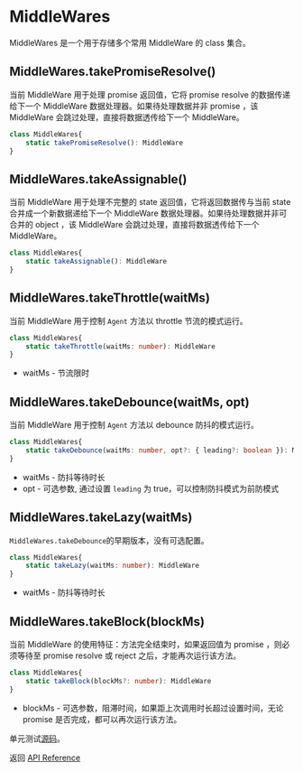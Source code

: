 # MiddleWares

MiddleWares 是一个用于存储多个常用 MiddleWare 的 class 集合。

## MiddleWares.takePromiseResolve()

当前 MiddleWare 用于处理 promise 返回值，它将 promise resolve 的数据传递给下一个 MiddleWare 数据处理器。如果待处理数据并非 promise ，该 MiddleWare 会跳过处理，直接将数据透传给下一个 MiddleWare。

```typescript
class MiddleWares{
    static takePromiseResolve(): MiddleWare
}
```

## MiddleWares.takeAssignable()

当前 MiddleWare 用于处理不完整的 state 返回值，它将返回数据传与当前 state 合并成一个新数据递给下一个 MiddleWare 数据处理器。如果待处理数据并非可合并的 object ，该 MiddleWare 会跳过处理，直接将数据透传给下一个 MiddleWare。

```typescript
class MiddleWares{
    static takeAssignable(): MiddleWare
}
```

## MiddleWares.takeThrottle(waitMs)

当前 MiddleWare 用于控制 `Agent` 方法以 throttle 节流的模式运行。 

```typescript
class MiddleWares{
    static takeThrottle(waitMs: number): MiddleWare
}
```

* waitMs - 节流限时
  
## MiddleWares.takeDebounce(waitMs, opt)

当前 MiddleWare 用于控制 `Agent` 方法以 debounce 防抖的模式运行。

```typescript
class MiddleWares{
    static takeDebounce(waitMs: number, opt?: { leading?: boolean }): MiddleWare
}
```
* waitMs - 防抖等待时长
* opt - 可选参数, 通过设置 `leading` 为 true，可以控制防抖模式为前防模式

## MiddleWares.takeLazy(waitMs)

`MiddleWares.takeDebounce`的早期版本，没有可选配置。
```typescript
class MiddleWares{
    static takeLazy(waitMs: number): MiddleWare
}
```
* waitMs - 防抖等待时长

## MiddleWares.takeBlock(blockMs)

当前 MiddleWare 的使用特征：方法完全结束时，如果返回值为 promise ，则必须等待至 promise resolve 或 reject 之后，才能再次运行该方法。

```typescript
class MiddleWares{
    static takeBlock(blockMs?: number): MiddleWare
}
```
* blockMs - 可选参数，阻滞时间，如果距上次调用时长超过设置时间，无论 promise 是否完成，都可以再次运行该方法。  

单元测试[源码](https://github.com/filefoxper/agent-reducer/blob/master/test/zh/api/middleWares.spec.ts)。

返回 [API Reference](https://github.com/filefoxper/agent-reducer/blob/master/documents/zh/api/index.md)